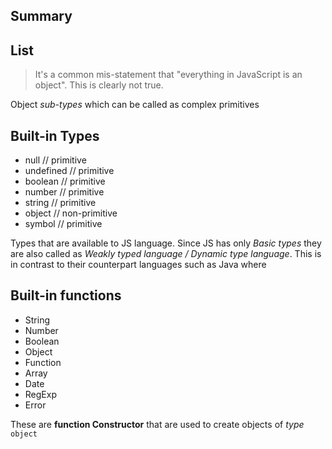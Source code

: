 
## Summary


## List

> It's a common mis-statement that "everything in JavaScript is an object". This is clearly not true.

Object *sub-types* which can be called as complex primitives

## Built-in Types

- null      // primitive
- undefined // primitive
- boolean   // primitive
- number    // primitive
- string    // primitive
- object    // non-primitive
- symbol    // primitive

Types that are available to JS language. Since JS has only *Basic types* they are
also called as *Weakly typed language / Dynamic type language*.
This is in contrast to their counterpart languages such as Java where 

## Built-in functions

- String
- Number
- Boolean
- Object
- Function
- Array
- Date
- RegExp
- Error

These are **function Constructor** that are used to create objects of *type* `object`
